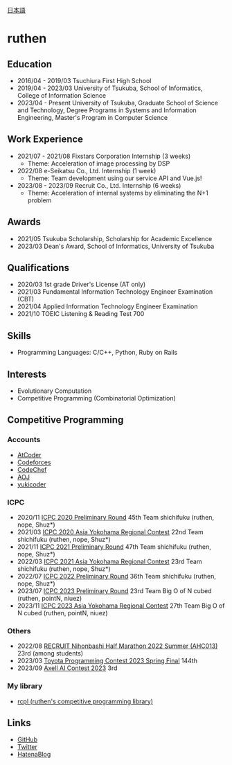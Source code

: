 [日本語](https://ruthen71.github.io)

# ruthen

## Education
- 2016/04 - 2019/03 Tsuchiura First High School
- 2019/04 - 2023/03 University of Tsukuba, School of Informatics, College of Information Science
- 2023/04 - Present University of Tsukuba, Graduate School of Science and Technology, Degree Programs in Systems and Information Engineering, Master's Program in Computer Science

## Work Experience
- 2021/07 - 2021/08 Fixstars Corporation Internship (3 weeks)
    - Theme: Acceleration of image processing by DSP
- 2022/08 e-Seikatsu Co., Ltd. Internship (1 week)
    - Theme: Team development using our service API and Vue.js!
- 2023/08 - 2023/09 Recruit Co., Ltd. Internship (6 weeks)
    - Theme: Acceleration of internal systems by eliminating the N+1 problem

## Awards
- 2021/05 Tsukuba Scholarship, Scholarship for Academic Excellence
- 2023/03 Dean's Award, School of Informatics, University of Tsukuba

## Qualifications
- 2020/03 1st grade Driver's License (AT only)
- 2021/03 Fundamental Information Technology Engineer Examination (CBT)
- 2021/04 Applied Information Technology Engineer Examination
- 2021/10 TOEIC Listening & Reading Test 700

## Skills
- Programming Languages: C/C++, Python, Ruby on Rails

## Interests
- Evolutionary Computation
- Competitive Programming (Combinatorial Optimization)

## Competitive Programming
### Accounts
- [AtCoder](https://atcoder.jp/users/ruthen71)
- [Codeforces](https://codeforces.com/profile/ruthen)
- [CodeChef](https://www.codechef.com/users/ruthen)
- [AOJ](https://onlinejudge.u-aizu.ac.jp/status/users/ruthen71)
- [yukicoder](https://yukicoder.me/users/14969)

### ICPC
- 2020/11 [ICPC 2020 Preliminary Round](https://icpc.iisf.or.jp/2020-yokohama/domestic_result) 45th Team shichifuku (ruthen, nope, Shuz*)
- 2021/03 [ICPC 2020 Asia Yokohama Regional Contest](https://icpc.iisf.or.jp/2020-yokohama/icpc-2020-yokohama-regional-standings) 22nd Team shichifuku (ruthen, nope, Shuz*)
- 2021/11 [ICPC 2021 Preliminary Round](https://icpc.iisf.or.jp/2021-yokohama/standings/) 47th Team shichifuku (ruthen, nope, Shuz*)
- 2022/03 [ICPC 2021 Asia Yokohama Regional Contest](https://icpc.iisf.or.jp/2021-yokohama/icpc-2021-yokohama-regional-standings) 23rd Team shichifuku (ruthen, nope, Shuz*)
- 2022/07 [ICPC 2022 Preliminary Round](https://icpc.iisf.or.jp/2022-yokohama/domestic-results) 36th Team shichifuku (ruthen, nope, Shuz*)
- 2023/07 [ICPC 2023 Preliminary Round](https://icpc.iisf.or.jp/2023-yokohama/domestic/icpc-2023-result) 23rd Team Big O of N cubed (ruthen, pointN, niuez)
- 2023/11 [ICPC 2023 Asia Yokohama Regional Contest]() 27th Team Big O of N cubed (ruthen, pointN, niuez)

### Others
- 2022/08 [RECRUIT Nihonbashi Half Marathon 2022 Summer (AHC013)](https://atcoder.jp/contests/ahc013) 23rd (among students)
- 2023/03 [Toyota Programming Contest 2023 Spring Final](https://atcoder.jp/contests/toyota2023spring-final) 144th
- 2023/09 [Axell AI Contest 2023](https://atcoder.jp/contests/axell2023) 3rd

### My library
- [rcpl (ruthen's competitive programming library)](https://ruthen71.github.io/rcpl)

## Links
- [GitHub](https://github.com/ruthen71)
- [Twitter](https://twitter.com/ruthen71)
- [HatenaBlog](https://ruthen.hatenablog.com)
